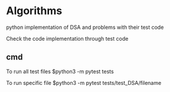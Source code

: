 # Algorithms
python implementation of DSA and problems with their test code


Check the code implementation through test code

## cmd 
To run all test files
$python3 -m pytest tests

To run specific file
$python3 -m pytest tests/test_DSA/filename
